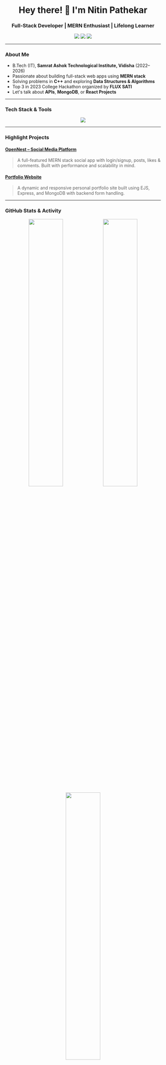 <h1 align="center">Hey there! 👋 I'm Nitin Pathekar</h1>
<h3 align="center">Full-Stack Developer | MERN Enthusiast | Lifelong Learner</h3>

<p align="center">
  <a href="mailto:nitinsardarpathekar@email.com"><img src="https://img.shields.io/badge/Email-Drop%20a%20Hi-red?style=for-the-badge&logo=gmail&logoColor=white"/></a>
  <a href="https://www.linkedin.com/in/nitin-pathekar/"><img src="https://img.shields.io/badge/LinkedIn-Nitin%20Pathekar-blue?style=for-the-badge&logo=linkedin&logoColor=white"/></a>
  <a href="https://github.com/nitinpathekar"><img src="https://img.shields.io/badge/GitHub-nitinpathekar-333?style=for-the-badge&logo=github&logoColor=white"/></a>
</p>

---

### About Me

- B.Tech (IT), **Samrat Ashok Technological Institute, Vidisha** (2022–2026)
- Passionate about building full-stack web apps using **MERN stack**
- Solving problems in **C++** and exploring **Data Structures & Algorithms**
- Top 3 in 2023 College Hackathon organized by **FLUX SATI**
- Let's talk about **APIs**, **MongoDB**, or **React Projects**

---

### Tech Stack & Tools

<p align="center">
  <img src="https://skillicons.dev/icons?i=cpp,js,python,nodejs,express,react,mongodb,mysql,html,css,git,vscode" />
</p>

---

### Highlight Projects

#### [OpenNest – Social Media Platform](https://github.com/nitinpathekar/opennest)
> A full-featured MERN stack social app with login/signup, posts, likes & comments. Built with performance and scalability in mind.

#### [Portfolio Website](https://github.com/nitinpathekar/portfolio)
> A dynamic and responsive personal portfolio site built using EJS, Express, and MongoDB with backend form handling.

---

### GitHub Stats & Activity

<p align="center">
  <img src="https://github-readme-stats.vercel.app/api?username=nitinpathekar&show_icons=true&theme=tokyonight" width="47%" />
  <img src="https://github-readme-streak-stats.herokuapp.com/?user=nitinpathekar&theme=tokyonight" width="47%" />
</p>
<p align="center">
  <img src="https://github-readme-stats.vercel.app/api/top-langs/?username=nitinpathekar&layout=compact&theme=tokyonight" width="47%" />
</p>

---

### Let's Connect

- **Email:** [nitinsardarpathekar@email.com](mailto:nitinsardarpathekar@email.com)  
- **LinkedIn:** [linkedin.com/in/nitin-pathekar](https://www.linkedin.com/in/nitin-pathekar/)  
- **Portfolio:** *Coming Soon*

---

<p align="center">
  <img src="https://capsule-render.vercel.app/api?type=waving&color=gradient&height=150&section=footer"/>
</p>
